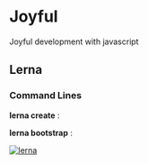 # Joyful

Joyful development with javascript

## Lerna

### Command Lines

**lerna create** :

**lerna bootstrap** :

[![lerna](https://img.shields.io/badge/maintained%20with-lerna-cc00ff.svg)](https://lerna.js.org/)

